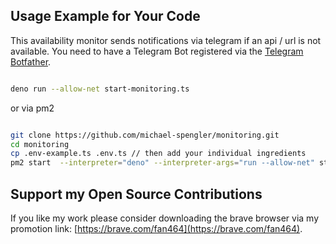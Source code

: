
## Usage Example for Your Code

This availability monitor sends notifications via telegram if an api / url is not available. You need to have a Telegram Bot registered via the [Telegram Botfather](https://t.me/BotFather).


```sh

deno run --allow-net start-monitoring.ts

```

or via pm2

```sh

git clone https://github.com/michael-spengler/monitoring.git
cd monitoring
cp .env-example.ts .env.ts // then add your individual ingredients
pm2 start  --interpreter="deno" --interpreter-args="run --allow-net" start-monitoring.ts

```

## Support my Open Source Contributions  

If you like my work please consider downloading the brave browser via my promotion link: [https://brave.com/fan464](https://brave.com/fan464).  

![![](https://brave.com/)](https://brave.com/wp-content/uploads/2019/01/logotype-full-color.svg)
